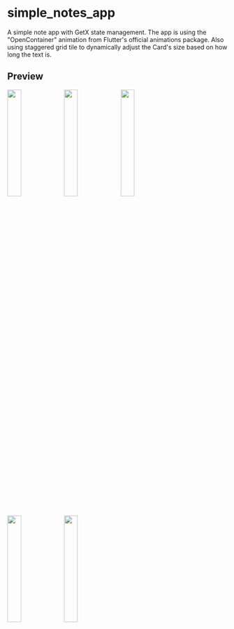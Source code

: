 # simple_notes_app
A simple note app with GetX state management. The app is using the "OpenContainer" animation from Flutter's official animations package.
Also using staggered grid tile to dynamically adjust the Card's size based on how long the text is.

## Preview
<img src="https://github.com/danuhadi-w/simple_notes_app/assets/131933367/18bcc5c8-b383-47bb-9cd2-305e75bc7732" width="25%" height="25%">

<img src="https://github.com/danuhadi-w/simple_notes_app/assets/131933367/f6baf04d-b8df-4111-b361-fd949dff9bcb" width="25%" height="25%">

<img src="https://github.com/danuhadi-w/simple_notes_app/assets/131933367/d6a2a1c3-038b-450e-b961-c2eb93376e2b" width="25%" height="25%">

<img src="https://github.com/danuhadi-w/simple_notes_app/assets/131933367/c6161b63-6b5e-4dff-bfea-f1d5002492b5" width="25%" height="25%">

<img src="https://github.com/danuhadi-w/simple_notes_app/assets/131933367/f3f4040a-8661-4f4d-8779-e6d203315246" width="25%" height="25%">


<!-- ![home_default](https://github.com/danuhadi-w/simple_notes_app/assets/131933367/18bcc5c8-b383-47bb-9cd2-305e75bc7732)

![create_note](https://github.com/danuhadi-w/simple_notes_app/assets/131933367/f6baf04d-b8df-4111-b361-fd949dff9bcb)

![after_addition](https://github.com/danuhadi-w/simple_notes_app/assets/131933367/d6a2a1c3-038b-450e-b961-c2eb93376e2b)
![shape_changed_1](https://github.com/danuhadi-w/simple_notes_app/assets/131933367/c6161b63-6b5e-4dff-bfea-f1d5002492b5)
![shape_changed_2](https://github.com/danuhadi-w/simple_notes_app/assets/131933367/f3f4040a-8661-4f4d-8779-e6d203315246) -->
